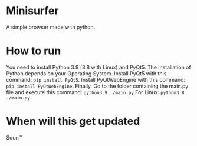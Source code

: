 # Minisurfer
A simple browser made with python.
# How to run
You need to install Python 3.9 (3.8 with Linux) and PyQt5.
The installation of Python depends on your Operating System.
Install PyQt5 with this command:
```pip install PyQt5```.
Install PyQtWebEngine with this command:
```pip install PyQtWebEngine```.
Finally, Go to the folder containing the main.py file and execute this command:
```python3.9 ./main.py```
For Linux:
```python3.8 ./main.py```
# When will this get updated
Soon™
